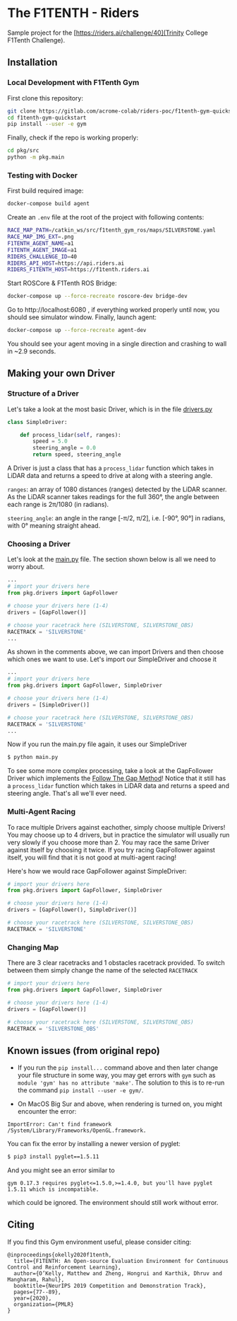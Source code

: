 # The F1TENTH - Riders

Sample project for the [https://riders.ai/challenge/40](Trinity College F1Tenth Challenge). 

## Installation

### Local Development with F1Tenth Gym

First clone this repository:

```bash
git clone https://gitlab.com/acrome-colab/riders-poc/f1tenth-gym-quickstart --config core.autocrlf=input
cd f1tenth-gym-quickstart
pip install --user -e gym
```

Finally, check if the repo is working properly:

```bash
cd pkg/src
python -m pkg.main
```

### Testing with Docker

First build required image:

```bash
docker-compose build agent
```

Create an `.env` file at the root of the project with following contents:

```bash
RACE_MAP_PATH=/catkin_ws/src/f1tenth_gym_ros/maps/SILVERSTONE.yaml
RACE_MAP_IMG_EXT=.png
F1TENTH_AGENT_NAME=a1
F1TENTH_AGENT_IMAGE=a1
RIDERS_CHALLENGE_ID=40
RIDERS_API_HOST=https://api.riders.ai
RIDERS_F1TENTH_HOST=https://f1tenth.riders.ai
```

Start ROSCore & F1Tenth ROS Bridge:

```bash
docker-compose up --force-recreate roscore-dev bridge-dev
```

Go to http://localhost:6080 , if everything worked properly until now, you should see simulator window. 
Finally, launch agent:   

```bash
docker-compose up --force-recreate agent-dev
``` 

You should see your agent moving in a single direction and crashing to wall in ~2.9 seconds.


## Making your own Driver

### Structure of a Driver

Let's take a look at the most basic Driver, which is in the file [drivers.py](./pkg/src/pkg/drivers.py)

```python
class SimpleDriver:    

    def process_lidar(self, ranges):
        speed = 5.0
        steering_angle = 0.0
        return speed, steering_angle
```

A Driver is just a class that has a ```process_lidar``` function which takes in LiDAR data and returns a speed to drive at along with a steering angle.

```ranges```: an array of 1080 distances (ranges) detected by the LiDAR scanner. As the LiDAR scanner takes readings for the full 360&deg;, the angle between each range is 2&pi;/1080 (in radians).

```steering_angle```: an angle in the range [-&pi;/2, &pi;/2], i.e. [-90&deg;, 90&deg;] in radians, with 0&deg; meaning straight ahead.

### Choosing a Driver

Let's look at the [main.py](./pkg/src/pkg/main.py) file. The section shown below is all we need to worry about.

```python
...
# import your drivers here
from pkg.drivers import GapFollower

# choose your drivers here (1-4)
drivers = [GapFollower()]

# choose your racetrack here (SILVERSTONE, SILVERSTONE_OBS)
RACETRACK = 'SILVERSTONE'
...
```

As shown in the comments above, we can import Drivers and then choose which ones we want to use. Let's import our SimpleDriver and choose it

```python
...
# import your drivers here
from pkg.drivers import GapFollower, SimpleDriver

# choose your drivers here (1-4)
drivers = [SimpleDriver()]

# choose your racetrack here (SILVERSTONE, SILVERSTONE_OBS)
RACETRACK = 'SILVERSTONE'
...
```

Now if you run the main.py file again, it uses our SimpleDriver

```bash
$ python main.py
```

To see some more complex processing, take a look at the GapFollower Driver which implements the [Follow The Gap Method](https://www.youtube.com/watch?v=7VLYP-z9hTw&ab_channel=Real-TimemLABUPenn)! Notice that it still has a ```process_lidar``` function which takes in LiDAR data and returns a speed and steering angle. That's all we'll ever need.

### Multi-Agent Racing

To race multiple Drivers against eachother, simply choose multiple Drivers! You may choose up to 4 drivers, but in practice the simulator will usually run very slowly if you choose more than 2. You may race the same Driver against itself by choosing it twice. If you try racing GapFollower against itself, you will find that it is not good at multi-agent racing! 

Here's how we would race GapFollower against SimpleDriver:

```python
# import your drivers here
from pkg.drivers import GapFollower, SimpleDriver

# choose your drivers here (1-4)
drivers = [GapFollower(), SimpleDriver()]

# choose your racetrack here (SILVERSTONE, SILVERSTONE_OBS)
RACETRACK = 'SILVERSTONE'
```

### Changing Map

There are 3 clear racetracks and 1 obstacles racetrack provided. To switch between them simply change the name of the selected `RACETRACK`

```python
# import your drivers here
from pkg.drivers import GapFollower, SimpleDriver

# choose your drivers here (1-4)
drivers = [GapFollower()]

# choose your racetrack here (SILVERSTONE, SILVERSTONE_OBS)
RACETRACK = 'SILVERSTONE_OBS'
```

## Known issues (from original repo)

- If you run the `pip install...` command above and then later change your file structure in some way, you may get errors with `gym` such as `module 'gym' has no attribute 'make'`. The solution to this is to re-run the command `pip install --user -e gym/`.

- On MacOS Big Sur and above, when rendering is turned on, you might encounter the error:
```
ImportError: Can't find framework /System/Library/Frameworks/OpenGL.framework.
```
You can fix the error by installing a newer version of pyglet:
```bash
$ pip3 install pyglet==1.5.11
```
And you might see an error similar to
```
gym 0.17.3 requires pyglet<=1.5.0,>=1.4.0, but you'll have pyglet 1.5.11 which is incompatible.
```
which could be ignored. The environment should still work without error.

## Citing
If you find this Gym environment useful, please consider citing:

```
@inproceedings{okelly2020f1tenth,
  title={F1TENTH: An Open-source Evaluation Environment for Continuous Control and Reinforcement Learning},
  author={O’Kelly, Matthew and Zheng, Hongrui and Karthik, Dhruv and Mangharam, Rahul},
  booktitle={NeurIPS 2019 Competition and Demonstration Track},
  pages={77--89},
  year={2020},
  organization={PMLR}
}
```
